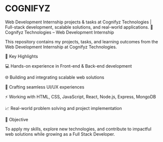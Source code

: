 # COGNIFYZ
Web Development Internship projects &amp; tasks at Cognifyz Technologies | Full-stack development, scalable solutions, and real-world applications.
🚀 Cognifyz Technologies – Web Development Internship

This repository contains my projects, tasks, and learning outcomes from the Web Development Internship at Cognifyz Technologies.

📌 Key Highlights

💻 Hands-on experience in Front-end & Back-end development

🌐 Building and integrating scalable web solutions

🎨 Crafting seamless UI/UX experiences

⚡ Working with HTML, CSS, JavaScript, React, Node.js, Express, MongoDB

📈 Real-world problem solving and project implementation

🎯 Objective

To apply my skills, explore new technologies, and contribute to impactful web solutions while growing as a Full Stack Developer.

